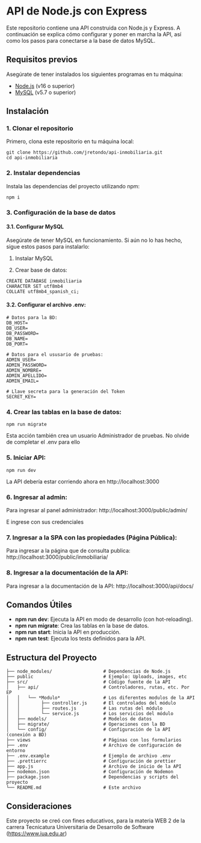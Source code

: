 # API de Node.js con Express

Este repositorio contiene una API construida con Node.js y Express. A continuación se explica cómo configurar y poner en marcha la API, así como los pasos para conectarse a la base de datos MySQL.

## Requisitos previos

Asegúrate de tener instalados los siguientes programas en tu máquina:

- [Node.js](https://nodejs.org/) (v16 o superior)
- [MySQL](https://www.mysql.com/) (v5.7 o superior)

## Instalación

### 1. Clonar el repositorio

Primero, clona este repositorio en tu máquina local:

```
git clone https://github.com/jretondo/api-inmobiliaria.git
cd api-inmobiliaria
```

### 2. Instalar dependencias

Instala las dependencias del proyecto utilizando npm:

```
npm i
```

### 3. Configuración de la base de datos

#### 3.1. Configurar MySQL

Asegúrate de tener MySQL en funcionamiento. Si aún no lo has hecho, sigue estos pasos para instalarlo:

1. Instalar MySQL

2. Crear base de datos:

```
CREATE DATABASE inmobiliaria
CHARACTER SET utf8mb4
COLLATE utf8mb4_spanish_ci;
```

#### 3.2. Configurar el archivo .env:

```
# Datos para la BD:
DB_HOST=
DB_USER=
DB_PASSWORD=
DB_NAME=
DB_PORT=

# Datos para el ususario de pruebas:
ADMIN_USER=
ADMIN_PASSWORD=
ADMIN_NOMBRE=
ADMIN_APELLIDO=
ADMIN_EMAIL=

# Llave secreta para la generación del Token
SECRET_KEY=
```

### 4. Crear las tablas en la base de datos:

```
npm run migrate
```

Esta acción también crea un usuario Administrador de pruebas. No olvide de completar el .env para ello

### 5. Iniciar API:

```
npm run dev
```

La API debería estar corriendo ahora en http://localhost:3000

### 6. Ingresar al admin:

Para ingresar al panel administrador: http://localhost:3000/public/admin/

E ingrese con sus credenciales

### 7. Ingresar a la SPA con las propiedades (Página Pública):

Para ingresar a la página que de consulta publica: http://localhost:3000/public/inmobiliaria/

### 8. Ingresar a la documentación de la API:

Para ingresar a la documentación de la API: http://localhost:3000/api/docs/

## Comandos Útiles

- **npm run dev**: Ejecuta la API en modo de desarrollo (con hot-reloading).
- **npm run migrate**: Crea las tablas en la base de datos.
- **npm run start**: Inicia la API en producción.
- **npm run test**: Ejecuta los tests definidos para la API.

## Estructura del Proyecto

```
├── node_modules/                   # Dependencias de Node.js
├── public                          # Ejemplo: Uploads, images, etc
├── src/                            # Código fuente de la API
│   ├── api/                        # Controladores, rutas, etc. Por EP
│   │   └── *Modulo*                # Los diferentes modulos de la API
│   │        ├── controller.js      # El controlados del módulo
│   │        ├── routes.js          # Las rutas del módulo
│   │        └── service.js         # Los servicios del módulo
│   ├── models/                     # Modelos de datos
│   ├── migrate/                    # Operaciones con la BD
│   └── config/                     # Configuración de la API (conexión a BD)
├── views                           # Páginas con los formularios
├── .env                            # Archivo de configuración de entorno
├── .env.example                    # Ejemplo de archivo .env
├── .prettierrc                     # Configuración de prettier
├── app.js                          # Archivo de inicio de la API
├── nodemon.json                    # Configuración de Nodemon
├── package.json                    # Dependencias y scripts del proyecto
└── README.md                       # Este archivo
```

## Consideraciones

Este proyecto se creó con fines educativos, para la materia WEB 2 de la carrera Tecnicatura Universitaria de Desarrollo de Software (https://www.iua.edu.ar)
